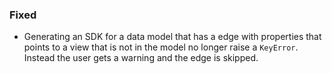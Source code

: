 
### Fixed

- Generating an SDK for a data model that has a edge with properties
that points to a view that is not in the model no longer raise a
`KeyError`. Instead the user gets a warning and the edge is skipped.